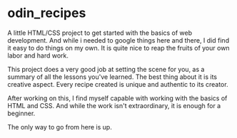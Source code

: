 # odin_recipes

A little HTML/CSS project to get started with the basics of web development.
And while i needed to google things here and there, I did find it easy to do things on my own. It is quite nice to reap the fruits of your own labor and hard work.

This project does a very good job at setting the scene for you, as a summary of all the lessons you've learned. The best thing about it is its creative aspect. Every recipe created is unique and authentic to its creator.

After working on this, I find myself capable with working with the basics of HTML and CSS. And while the work isn't extraordinary, it is enough for a beginner.

The only way to go from here is up.